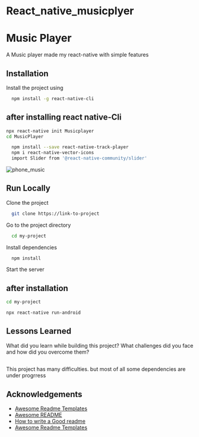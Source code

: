 # React_native_musicplyer

# Music Player

A Music player made my react-native with simple features

## Installation

Install the project using


```bash
  npm install -g react-native-cli 
```

## after installing react native-Cli  

```bash
npx react-native init Musicplayer
cd MusicPlayer
```

```bash
  npm install --save react-native-track-player
  npm i react-native-vector-icons
  import Slider from '@react-native-community/slider'
``` 


![phone_music](https://user-images.githubusercontent.com/72356458/178353464-8192a418-2c46-47c6-8db0-60b29a11be5a.jpg)

## Run Locally

Clone the project

```bash
  git clone https://link-to-project
```

Go to the project directory

```bash
  cd my-project
```

Install dependencies

```bash
  npm install
```

Start the server
## after installation 

```bash
cd my-project  
```

```bash
npx react-native run-android
```

## Lessons Learned

What did you learn while building this project? What challenges did you face and how did you overcome them?

##
This project has many difficulties. but most of all some dependencies are under progrress

## Acknowledgements

 - [Awesome Readme Templates](https://awesomeopensource.com/project/elangosundar/awesome-README-templates)
 - [Awesome README](https://github.com/matiassingers/awesome-readme)
 - [How to write a Good readme](https://bulldogjob.com/news/449-how-to-write-a-good-readme-for-your-github-project)
 - [Awesome Readme Templates](https://www.youtube.com/watch?v=dPw5vCXhrmc&t=1118s)

